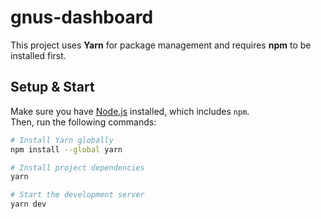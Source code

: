 # gnus-dashboard

This project uses **Yarn** for package management and requires **npm** to be installed first.

## Setup & Start

Make sure you have [Node.js](https://nodejs.org/) installed, which includes `npm`.  
Then, run the following commands:

```bash
# Install Yarn globally
npm install --global yarn

# Install project dependencies
yarn

# Start the development server
yarn dev
